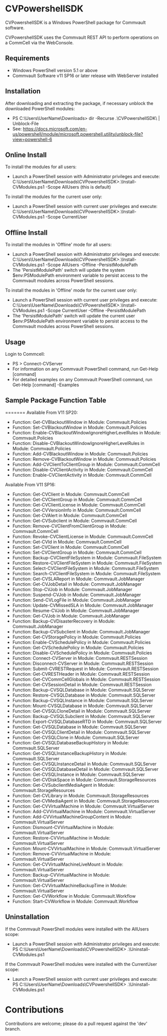 CVPowershellSDK
===============
CVPowershellSDK is a Windows PowerShell package for Commvault software.

CVPowershellSDK uses the Commvault REST API to perform operations on a CommCell via the WebConsole.

Requirements
------------
- Windows PowerShell version 5.1 or above
- Commvault Software v11 SP16 or later release with WebServer installed

Installation
------------
After downloading and extracting the package, if necessary unblock the downloaded PowerShell modules:
- PS C:\Users\UserName\Downloads> dir -Recurse .\CVPowershellSDK\ | Unblock-File
- See: https://docs.microsoft.com/en-us/powershell/module/microsoft.powershell.utility/unblock-file?view=powershell-6

Online Install
--------------
To install the modules for all users:
- Launch a PowerShell session with Administrator privileges and execute: C:\Users\UserName\Downloads\CVPowershellSDK>.\Install-CVModules.ps1 -Scope AllUsers (this is default)

To install the modules for the current user only:
- Launch a PowerShell session with current user privileges and execute: C:\Users\UserName\Downloads\CVPowershellSDK>.\Install-CVModules.ps1 -Scope CurrentUser

Offline Install
---------------
To install the modules in 'Offline' mode for all users:
- Launch a PowerShell session with Administrator privileges and execute: C:\Users\UserName\Downloads\CVPowershellSDK>.\Install-CVModules.ps1 -Scope AllUsers -Offline -PersistModulePath
- The 'PersistModulePath' switch will update the system $env:PSModulePath environment variable to persist access to the Commvault modules across PowerShell sessions.

To install the modules in 'Offline' mode for the current user only:
- Launch a PowerShell session with current user privileges and execute: C:\Users\UserName\Downloads\CVPowershellSDK>.\Install-CVModules.ps1 -Scope CurrentUser -Offline -PersistModulePath
- The 'PersistModulePath' switch will update the current user $env:PSModulePath environment variable to persist access to the Commvault modules across PowerShell sessions.

Usage
-----
Login to Commcell:
- PS > Connect-CVServer
- For information on any Commvault PowerShell command, run Get-Help [command] 
- For detailed examples on any Commvault PowerShell command, run Get-Help [command] -Examples

Sample Package Function Table
-----------------------------
=======
Available From V11 SP20:
- Function: Get-CVBlackoutWindow                               in Module: Commvault.Policies
- Function: Set-CVBlackoutWindow                               in Module: Commvault.Policies
- Function: Enable-CVBlackoutWindowIgnoreHigherLevelRules      in Module: Commvault.Policies
- Function: Disable-CVBlackoutWindowIgnoreHigherLevelRules     in Module: Commvault.Policies
- Function: Add-CVBlackoutWindow                               in Module: Commvault.Policies
- Function: Remove-CVBlackoutWindow                            in Module: Commvault.Policies
- Function: Add-CVClientToClientGroup                          in Module: Commvault.CommCell
- Function: Disable-CVClientActivity                           in Module: Commvault.CommCell
- Function: Enable-CVClientActivity                            in Module: Commvault.CommCell

Available From V11 SP16:
- Function: Get-CVClient                                       in Module: Commvault.CommCell
- Function: Get-CVClientGroup                                  in Module: Commvault.CommCell
- Function: Get-CVClientLicense                                in Module: Commvault.CommCell
- Function: Get-CVVersionInfo                                  in Module: Commvault.CommCell
- Function: Get-CVAlert                                        in Module: Commvault.CommCell
- Function: Get-CVSubclient                                    in Module: Commvault.CommCell
- Function: Remove-CVClientFromClientGroup                     in Module: Commvault.CommCell
- Function: Revoke-CVClientLicense                             in Module: Commvault.CommCell
- Function: Get-CVId                                           in Module: Commvault.CommCell
- Function: Set-CVClient                                       in Module: Commvault.CommCell
- Function: Set-CVClientGroup                                  in Module: Commvault.CommCell
- Function: Backup-CVClientFileSystem                          in Module: Commvault.FileSystem
- Function: Restore-CVClientFileSystem                         in Module: Commvault.FileSystem
- Function: Select-CVClientFileSystem                          in Module: Commvault.FileSystem
- Function: Search-CVClientFileSystem                          in Module: Commvault.FileSystem
- Function: Get-CVSLAReport                                    in Module: Commvault.JobManager
- Function: Get-CVJobDetail                                    in Module: Commvault.JobManager
- Function: Stop-CVJob                                         in Module: Commvault.JobManager
- Function: Suspend-CVJob                                      in Module: Commvault.JobManager
- Function: Send-CVLogFile                                     in Module: Commvault.JobManager
- Function: Update-CVMissedSLA                                 in Module: Commvault.JobManager
- Function: Resume-CVJob                                       in Module: Commvault.JobManager
- Function: Get-CVJob                                          in Module: Commvault.JobManager
- Function: Backup-CVDisasterRecovery                          in Module: Commvault.JobManager
- Function: Backup-CVSubclient                                 in Module: Commvault.JobManager
- Function: Get-CVStoragePolicy                                in Module: Commvault.Policies
- Function: Enable-CVSchedulePolicy                            in Module: Commvault.Policies
- Function: Get-CVSchedulePolicy                               in Module: Commvault.Policies
- Function: Disable-CVSchedulePolicy                           in Module: Commvault.Policies
- Function: Connect-CVServer                                   in Module: Commvault.RESTSession
- Function: Disconnect-CVServer                                in Module: Commvault.RESTSession
- Function: Submit-CVRESTRequest                               in Module: Commvault.RESTSession
- Function: Get-CVRESTHeader                                   in Module: Commvault.RESTSession
- Function: Get-CVCommCellGlobals                              in Module: Commvault.RESTSession
- Function: Get-CVSessionDetail                                in Module: Commvault.RESTSession
- Function: Backup-CVSQLDatabase                               in Module: Commvault.SQLServer
- Function: Restore-CVSQLDatabase                              in Module: Commvault.SQLServer
- Function: Backup-CVSQLInstance                               in Module: Commvault.SQLServer
- Function: Mount-CVSQLDatabase                                in Module: Commvault.SQLServer
- Function: Get-CVSQLCloneDetail                               in Module: Commvault.SQLServer
- Function: Backup-CVSQLSubclient                              in Module: Commvault.SQLServer
- Function: Export-CVSQLDatabaseRTD                            in Module: Commvault.SQLServer
- Function: Get-CVSQLDatabase                                  in Module: Commvault.SQLServer
- Function: Get-CVSQLClientDetail                              in Module: Commvault.SQLServer
- Function: Get-CVSQLClone                                     in Module: Commvault.SQLServer
- Function: Get-CVSQLDatabaseBackupHistory                     in Module: Commvault.SQLServer
- Function: Get-CVSQLInstanceBackupHistory                     in Module: Commvault.SQLServer
- Function: Get-CVSQLInstanceDetail                            in Module: Commvault.SQLServer
- Function: Get-CVSQLDatabaseDetail                            in Module: Commvault.SQLServer
- Function: Get-CVSQLInstance                                  in Module: Commvault.SQLServer
- Function: Get-CVDiskSpace                                    in Module: Commvault.StorageResources
- Function: Get-CVSubclientMediaAgent                          in Module: Commvault.StorageResources
- Function: Get-CVLibrary                                      in Module: Commvault.StorageResources
- Function: Get-CVMediaAgent                                   in Module: Commvault.StorageResources
- Function: Get-CVVirtualMachine                               in Module: Commvault.VirtualServer
- Function: Add-CVVirtualMachine                               in Module: Commvault.VirtualServer
- Function: Add-CVVirtualMachineGroupContent                   in Module: Commvault.VirtualServer
- Function: Dismount-CVVirtualMachine                          in Module: Commvault.VirtualServer
- Function: Restore-CVVirtualMachine                           in Module: Commvault.VirtualServer
- Function: Mount-CVVirtualMachine                             in Module: Commvault.VirtualServer
- Function: Remove-CVVirtualMachine                            in Module: Commvault.VirtualServer
- Function: Get-CVVirtualMachineLiveMount                      in Module: Commvault.VirtualServer
- Function: Backup-CVVirtualMachine                            in Module: Commvault.VirtualServer
- Function: Get-CVVirtualMachineBackupTime                     in Module: Commvault.VirtualServer
- Function: Get-CVWorkflow                                     in Module: Commvault.Workflow
- Function: Start-CVWorkflow                                   in Module: Commvault.Workflow

Uninstallation
--------------
If the Commvault PowerShell modules were installed with the AllUsers scope:
- Launch a PowerShell session with Administrator privileges and execute: PS C:\Users\UserName\Downloads\CVPowershellSDK> .\Uninstall-CVModules.ps1

If the Commvault PowerShell modules were installed with the CurrentUser scope:
- Launch a PowerShell session with current user privileges and execute: PS C:\Users\UserName\Downloads\CVPowershellSDK> .\Uninstall-CVModules.ps1

Contributions
=============
Contributions are welcome; please do a pull request against the 'dev' branch.
